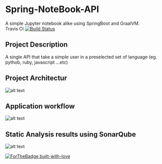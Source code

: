 # Spring-NoteBook-API
A simple Jupyter notebook alike using SpringBoot and GraalVM.  
Travis CI [![Build Status](https://travis-ci.com/gouzal/Spring-NoteBook-API.svg?token=KxbqnJagkTLq3aXT81d8&branch=master)](https://travis-ci.com/gouzal/Spring-NoteBook-API)  
## Project Description  
A single API that take a simple user in a preselected set of language (eg. pythob, ruby, javascript ...etc)
## Project Architectur
![alt text](https://github.com/gouzal/Spring-NoteBook-API/blob/master/assets/architecture.PNG?raw=true "Project Architectur")


## Application workflow
![alt text](https://github.com/gouzal/Spring-NoteBook-API/blob/master/assets/workflow.png?raw=true "Application workflow")

## Static Analysis results using SonarQube  
![alt text](https://github.com/gouzal/Spring-NoteBook-API/blob/master/assets/sonarqube.png?raw=true "Static Analysis results using SonarQube ")  


[![ForTheBadge built-with-love](http://ForTheBadge.com/images/badges/built-with-love.svg)](https://GitHub.com/Naereen/)  
